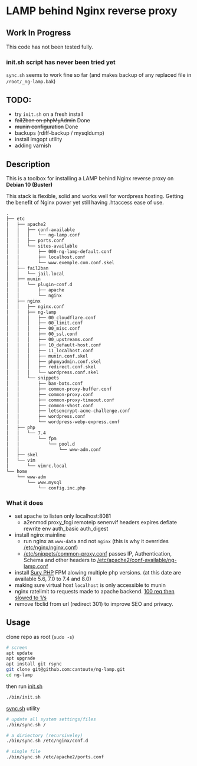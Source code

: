 # LAMP behind Nginx reverse proxy

## Work In Progress

This code has not been tested fully.

### init.sh script has never been tried yet

`sync.sh` seems to work fine so far (and makes backup of any replaced file in `/root/_ng-lamp.bak`)

## TODO:

- try `init.sh` on a fresh install
- ~~fail2ban on phpMyAdmin~~ Done
- ~~munin configuration~~ Done
- backups (rdiff-backup / mysqldump)
- install imgopt utility
- adding varnish

## Description

This is a toolbox for installing a LAMP behind Nginx reverse proxy on **Debian 10 (Buster)**

This stack is flexible, solid and works well for wordpress hosting. Getting the benefit of Nginx power yet still having .htaccess ease of use.

```txt
.
├── etc
│   ├── apache2
│   │   ├── conf-available
│   │   │   └── ng-lamp.conf
│   │   ├── ports.conf
│   │   └── sites-available
│   │       ├── 000-ng-lamp-default.conf
│   │       ├── localhost.conf
│   │       └── www.exemple.com.conf.skel
│   ├── fail2ban
│   │   └── jail.local
│   ├── munin
│   │   └── plugin-conf.d
│   │       ├── apache
│   │       └── nginx
│   ├── nginx
│   │   ├── nginx.conf
│   │   ├── ng-lamp
│   │   │   ├── 00_cloudflare.conf
│   │   │   ├── 00_limit.conf
│   │   │   ├── 00_misc.conf
│   │   │   ├── 00_ssl.conf
│   │   │   ├── 00_upstreams.conf
│   │   │   ├── 10_default-host.conf
│   │   │   ├── 11_localhost.conf
│   │   │   ├── munin.conf.skel
│   │   │   ├── phpmyadmin.conf.skel
│   │   │   ├── redirect.conf.skel
│   │   │   └── wordpress.conf.skel
│   │   └── snippets
│   │       ├── ban-bots.conf
│   │       ├── common-proxy-buffer.conf
│   │       ├── common-proxy.conf
│   │       ├── common-proxy-timeout.conf
│   │       ├── common-vhost.conf
│   │       ├── letsencrypt-acme-challenge.conf
│   │       ├── wordpress.conf
│   │       └── wordpress-webp-express.conf
│   ├── php
│   │   └── 7.4
│   │       └── fpm
│   │           └── pool.d
│   │               └── www-adm.conf
│   ├── skel
│   └── vim
│       └── vimrc.local
└── home
    └── www-adm
        └── www.mysql
            └── config.inc.php
```

### What it does

- set apache to listen only localhost:8081
  - a2enmod proxy_fcgi remoteip senenvif headers expires deflate rewrite env auth_basic auth_digest
- install nginx mainline
  - run nginx as `www-data` and not `nginx` (this is why it overrides [/etc/nginx/nginx.conf](./root-fs/etc/nginx/nginx.conf))
  - [/etc/snippets/common-proxy.conf](./root-fs/etc/nginx/snippets/common-proxy.conf) passes IP, Authentication, Schema and other headers to [/etc/apache2/conf-available/ng-lamp.conf](./root-fs/etc/apache2/conf-available/ng-lamp.conf)
- install [Sury PHP](https://deb.sury.org/) FPM alowing multiple php versions. (at this date are available 5.6, 7.0 to 7.4 and 8.0)
- making sure virtual host `localhost` is only accessible to munin
- nginx ratelimit to requests made to apache backend. [100 req then slowed to 1/s](./root-fs/etc/nginx/conf.d/wordpress.conf.skel#L61)
- remove fbclid from url (redirect 301) to improve SEO and privacy.

## Usage

clone repo as root (`sudo -s`)

```bash
# screen
apt update
apt upgrade
apt install git rsync
git clone git@github.com:cantoute/ng-lamp.git
cd ng-lamp
```

then run [init.sh](./bin/init.sh)

```bash
./bin/init.sh
```

[sync.sh](./bin/sync.sh) utility

```bash
# update all system settings/files
./bin/sync.sh /

# a diriectory (recursiveley)
./bin/sync.sh /etc/nginx/conf.d

# single file
./bin/sync.sh /etc/apache2/ports.conf
```
